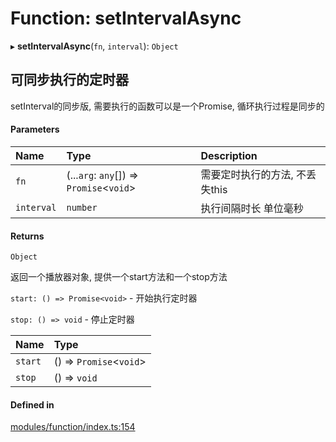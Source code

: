 # Function: setIntervalAsync

▸ **setIntervalAsync**(`fn`, `interval`): `Object`

## 可同步执行的定时器
setInterval的同步版, 需要执行的函数可以是一个Promise, 循环执行过程是同步的

#### Parameters

| Name | Type | Description |
| :------ | :------ | :------ |
| `fn` | (...`arg`: `any`[]) => `Promise`<`void`\> | 需要定时执行的方法, 不丢失this |
| `interval` | `number` | 执行间隔时长 单位毫秒 |

#### Returns

`Object`

返回一个播放器对象, 提供一个start方法和一个stop方法

`start: () => Promise<void>` - 开始执行定时器

`stop: () => void` - 停止定时器

| Name | Type |
| :------ | :------ |
| `start` | () => `Promise`<`void`\> |
| `stop` | () => `void` |

#### Defined in

[modules/function/index.ts:154](https://github.com/hacxy/tianjie/blob/a7d5cc7/src/modules/function/index.ts#L154)

